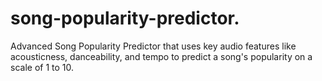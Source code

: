 # song-popularity-predictor.
Advanced Song Popularity Predictor that uses key audio features like acousticness, danceability, and tempo to predict a song's popularity on a scale of 1 to 10. 
